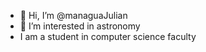 - 👋 Hi, I’m @managuaJulian
- 👀 I’m interested in astronomy
- I am a student in computer science faculty


